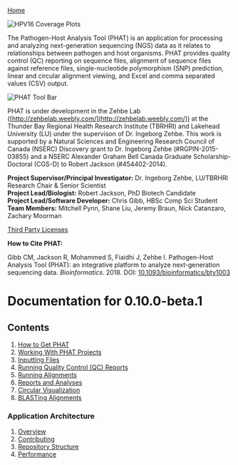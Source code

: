 [Home](https://chgibb.github.io/PHATDocs/)

![HPV16 Coverage Plots](https://chgibb.github.io//PHATDocs/docs/releases/0.1.0-beta.1/covHPV16white.png)

The Pathogen-Host Analysis Tool (PHAT) is an application for processing and analyzing next-generation sequencing (NGS) data as it relates to relationships between pathogen and host organisms. PHAT provides quality control (QC) reporting on sequence files, alignment of sequence files against reference files, single-nucleotide polymorphism (SNP) prediction, linear and circular alignment viewing, and Excel and comma separated values (CSV) output.

![PHAT Tool Bar](https://chgibb.github.io//PHATDocs/docs/releases/0.10.0-beta.1/PHATtoolbar.png)

PHAT is under development in the Zehbe Lab ([http://zehbelab.weebly.com/](http://zehbelab.weebly.com/)) at the Thunder Bay Regional Health Research Institute (TBRHRI) and Lakehead University (LU) under the supervison of Dr. Ingeborg Zehbe. This work is supported by a Natural Sciences and Engineering Research Council of Canada (NSERC) Discovery grant to Dr. Ingeborg Zehbe (#RGPIN-2015-03855) and a NSERC Alexander Graham Bell Canada Graduate Scholarship-Doctoral (CGS-D) to Robert Jackson (#454402-2014).

**Project Supervisor/Principal Investigator:** Dr. Ingeborg Zehbe, LU/TBRHRI Research Chair & Senior Scientist    
**Project Lead/Biologist:** Robert Jackson, PhD Biotech Candidate    
**Project Lead/Software Developer:** Chris Gibb, HBSc Comp Sci Student  
**Team Members:** Mitchell Pynn, Shane Liu, Jeremy Braun, Nick Catanzaro, Zachary Moorman

[Third Party Licenses](https://chgibb.github.io/PHATDocs/docs/releases/0.10.0-beta.1/thirdParty)

**How to Cite PHAT:**

Gibb CM, Jackson R, Mohammed S, Fiaidhi J, Zehbe I. Pathogen-Host Analysis Tool (PHAT): an integrative platform to analyze next-generation sequencing data. *Bioinformatics*. 2018. DOI: [10.1093/bioinformatics/bty1003](https://doi.org/10.1093/bioinformatics/bty1003)

# Documentation for 0.10.0-beta.1
## Contents
1. [How to Get PHAT](https://chgibb.github.io/PHATDocs/docs/releases/0.10.0-beta.1/howToGetPHAT)
2. [Working With PHAT Projects](https://chgibb.github.io/PHATDocs/docs/releases/0.10.0-beta.1/projects)
3. [Inputting Files](https://chgibb.github.io/PHATDocs/docs/releases/0.10.0-beta.1/inputtingFiles)
4. [Running Quality Control (QC) Reports](https://chgibb.github.io/PHATDocs/docs/releases/0.10.0-beta.1/QCReports)
5. [Running Alignments](https://chgibb.github.io/PHATDocs/docs/releases/0.10.0-beta.1/runningAlignments)
6. [Reports and Analyses](https://chgibb.github.io/PHATDocs/docs/releases/0.10.0-beta.1/reportsAndAnalyses)
7. [Circular Visualization](https://chgibb.github.io/PHATDocs/docs/releases/0.10.0-beta.1/circularVisualization)
8. [BLASTing Alignments](https://chgibb.github.io/PHATDocs/docs/releases/0.10.0-beta.1/blastingAlignments)

### Application Architecture
1. [Overview](https://chgibb.github.io/PHATDocs/docs/releases/0.10.0-beta.1/archOverview)
2. [Contributing](https://chgibb.github.io/PHATDocs/docs/releases/0.10.0-beta.1/contributingGuide)
3. [Repository Structure](https://chgibb.github.io/PHATDocs/docs/releases/0.10.0-beta.1/repoStructure)
4. [Performance](https://chgibb.github.io/PHATDocs/docs/releases/0.10.0-beta.1/performance)
